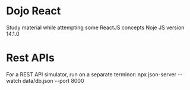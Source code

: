# Dojo React

Study material while attempting some ReactJS concepts
Noje JS version 14.1.0

# Rest APIs
For a REST API simulator, run on a separate terminor: npx json-server --watch data/db.json --port 8000
